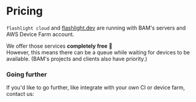 # Pricing

`flashlight cloud` and [flashlight.dev](https://app.flashlight.dev) are running with BAM's servers and AWS Device Farm account.

We offer those services **completely free** 🥳  
However, this means there can be a queue while waiting for devices to be available. (BAM's projects and clients also have priority.)

### Going further

If you'd like to go further, like integrate with your own CI or device farm, contact us:
<Contact />
